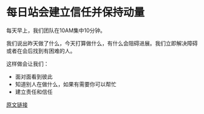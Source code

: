 # 每日站会建立信任并保持动量

每天早上，我们团队在10AM集中10分钟。

我们说出昨天做了什么，今天打算做什么，有什么会阻碍进展。我们立即解决障碍或者在会后找到有困难的人。

这样做会让我们：

- 面对面看到彼此
- 知道别人在做什么，如果有需要你可以帮忙
- 建立责任和信任

[原文链接](https://thoughtbot.com/playbook/planning/daily-standups-build-trust)
